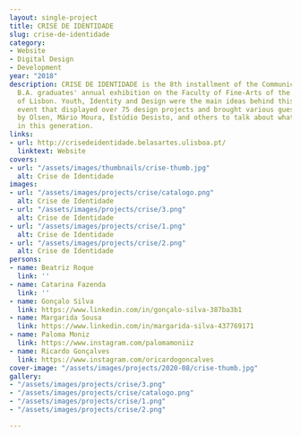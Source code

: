 ```yaml
---
layout: single-project
title: CRISE DE IDENTIDADE
slug: crise-de-identidade
category:
- Website
- Digital Design
- Development
year: "2018"
description: CRISE DE IDENTIDADE is the 8th installment of the Communication Design
  B.A. graduates' annual exhibition on the Faculty of Fine-Arts of the University
  of Lisbon. Youth, Identity and Design were the main ideas behind this two week long
  event that displayed over 75 design projects and brought various guests like Elise
  by Olsen, Mário Moura, Estúdio Desisto, and others to talk about what design means
  in this generation.
links:
- url: http://crisedeidentidade.belasartes.ulisboa.pt/
  linktext: Website
covers:
- url: "/assets/images/thumbnails/crise-thumb.jpg"
  alt: Crise de Identidade
images:
- url: "/assets/images/projects/crise/catalogo.png"
  alt: Crise de Identidade
- url: "/assets/images/projects/crise/3.png"
  alt: Crise de Identidade
- url: "/assets/images/projects/crise/1.png"
  alt: Crise de Identidade
- url: "/assets/images/projects/crise/2.png"
  alt: Crise de Identidade
persons:
- name: Beatriz Roque
  link: ''
- name: Catarina Fazenda
  link: ''
- name: Gonçalo Silva
  link: https://www.linkedin.com/in/gonçalo-silva-387ba3b1
- name: Margarida Sousa
  link: https://www.linkedin.com/in/margarida-silva-437769171
- name: Paloma Moniz
  link: https://www.instagram.com/palomamoniiz
- name: Ricardo Gonçalves
  link: https://www.instagram.com/oricardogoncalves
cover-image: "/assets/images/projects/2020-08/crise-thumb.jpg"
gallery:
- "/assets/images/projects/crise/3.png"
- "/assets/images/projects/crise/catalogo.png"
- "/assets/images/projects/crise/1.png"
- "/assets/images/projects/crise/2.png"

---
```

